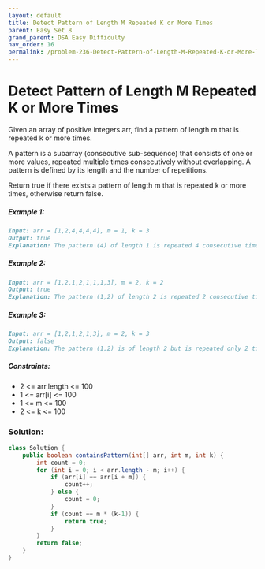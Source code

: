 ```yaml
---
layout: default
title: Detect Pattern of Length M Repeated K or More Times
parent: Easy Set 8
grand_parent: DSA Easy Difficulty
nav_order: 16
permalink: /problem-236-Detect-Pattern-of-Length-M-Repeated-K-or-More-Times/
---
```

# Detect Pattern of Length M Repeated K or More Times
Given an array of positive integers arr, find a pattern of length m that is repeated k or more times.

A pattern is a subarray (consecutive sub-sequence) that consists of one or more values, repeated multiple times consecutively without overlapping. A pattern is defined by its length and the number of repetitions.

Return true if there exists a pattern of length m that is repeated k or more times, otherwise return false.

##### Example 1:
```markdown
Input: arr = [1,2,4,4,4,4], m = 1, k = 3
Output: true
Explanation: The pattern (4) of length 1 is repeated 4 consecutive times. Notice that pattern can be repeated k or more times but not less.
```
##### Example 2:
```markdown
Input: arr = [1,2,1,2,1,1,1,3], m = 2, k = 2
Output: true
Explanation: The pattern (1,2) of length 2 is repeated 2 consecutive times. Another valid pattern (2,1) is also repeated 2 times.
```
##### Example 3:
```markdown
Input: arr = [1,2,1,2,1,3], m = 2, k = 3
Output: false
Explanation: The pattern (1,2) is of length 2 but is repeated only 2 times. There is no pattern of length 2 that is repeated 3 or more times.
```
##### Constraints:
* 2 <= arr.length <= 100
* 1 <= arr[i] <= 100
* 1 <= m <= 100
* 2 <= k <= 100

### Solution:
```java
class Solution {
    public boolean containsPattern(int[] arr, int m, int k) {
        int count = 0;
        for (int i = 0; i < arr.length - m; i++) {
            if (arr[i] == arr[i + m]) {
                count++;
            } else {
                count = 0;
            }
            if (count == m * (k-1)) {
                return true;
            }
        }
        return false;
    }
}
```